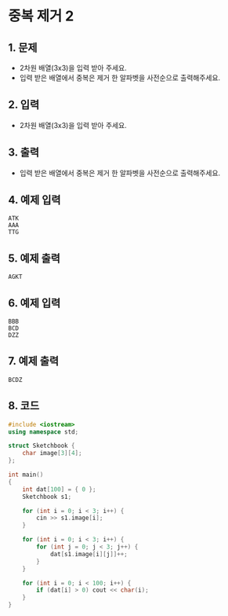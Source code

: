 # 중복 제거 2

## 1. 문제

- 2차원 배열(3x3)을 입력 받아 주세요.
- 입력 받은 배열에서 중복은 제거 한 알파벳을 사전순으로 출력해주세요.

## 2. 입력
- 2차원 배열(3x3)을 입력 받아 주세요.

## 3. 출력

- 입력 받은 배열에서 중복은 제거 한 알파벳을 사전순으로 출력해주세요.


## 4. 예제 입력
```
ATK
AAA
TTG
```

## 5. 예제 출력
```
AGKT
```

## 6. 예제 입력

```
BBB
BCD
DZZ
```

## 7. 예제 출력

```
BCDZ
```

## 8. 코드

```c++
#include <iostream>
using namespace std;

struct Sketchbook {
    char image[3][4];
};

int main()
{
    int dat[100] = { 0 };
    Sketchbook s1;

    for (int i = 0; i < 3; i++) {
        cin >> s1.image[i];
    }

    for (int i = 0; i < 3; i++) {
        for (int j = 0; j < 3; j++) {
            dat[s1.image[i][j]]++;
        }
    }

    for (int i = 0; i < 100; i++) {
        if (dat[i] > 0) cout << char(i);
    }
}

```
